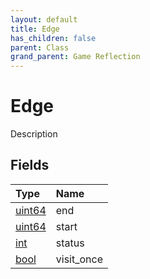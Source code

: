 ```yaml
---
layout: default
title: Edge
has_children: false
parent: Class
grand_parent: Game Reflection
---
```

# Edge
Description 

## Fields

| Type | Name |
|:-------------|:--------------|
| [uint64](/docs/game-reflection/components/uint64) | end |
| [uint64](/docs/game-reflection/components/uint64) | start |
| [int](/docs/game-reflection/enums/int) | status |
| [bool](/docs/game-reflection/components/bool) | visit_once |

